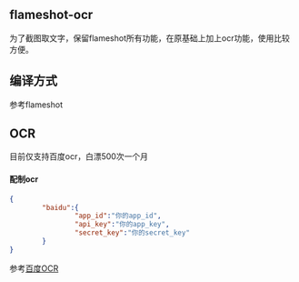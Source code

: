 
## flameshot-ocr

为了截图取文字，保留flameshot所有功能，在原基础上加上ocr功能，使用比较方便。

## 编译方式

参考flameshot

## OCR

目前仅支持百度ocr，白漂500次一个月

#### 配制ocr

```json
{
        "baidu":{
                "app_id":"你的app_id",
                "api_key":"你的app_key",
                "secret_key":"你的secret_key"
        }
}
```

参考[百度OCR](https://cloud.baidu.com/doc/OCR/s/Kk3h7y7vq)



